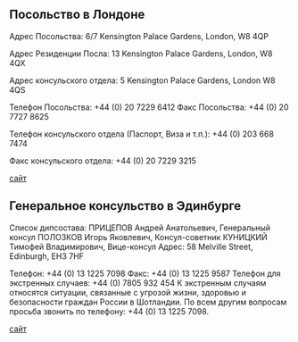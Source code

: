 ## Посольство в Лондоне

Адрес Посольства:
6/7 Kensington Palace Gardens, London, W8 4QP

Адрес Резиденции Посла:
13 Kensington Palace Gardens, London, W8 4QX

Адрес консульского отдела:
5 Kensington Palace Gardens, London W8 4QS

Телефон Посольства: +44 (0) 20 7229 6412 
Факс Посольства: +44 (0) 20 7727 8625

Телефон консульского отдела (Паспорт, Виза и т.п.): +44 (0) 203 668 7474

Факс консульского отдела: +44 (0) 20 7229 3215

[сайт](www.rusemb.org.uk/)


## Генеральное консульство в Эдинбурге

Список дипсостава:
ПРИЦЕПОВ Андрей Анатольевич, Генеральный консул
ПОЛОЗКОВ Игорь Яковлевич, Консул-советник
КУНИЦКИЙ Тимофей Владимирович, Вице-консул
Адрес:
58 Melville Street, Edinburgh, EH3 7HF
 
Телефон: +44 (0) 13 1225 7098
Факс: +44 (0) 13 1225 9587
Телефон для экстренных случаев: +44 (0) 7805 932 454
К экстренным случаям относятся ситуации, связанные с угрозой жизни, здоровью и безопасности граждан России в Шотландии.
По всем другим вопросам просьба звонить по телефону: +44 (0) 13 1225 7098.
 
[сайт](http://edinburgh.mid.ru)
